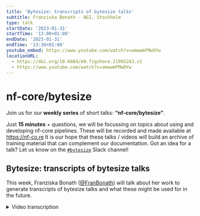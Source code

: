 ```yaml
---
title: 'Bytesize: transcripts of bytesize talks'
subtitle: Franziska Bonath - NGI, Stockholm
type: talk
startDate: '2023-01-31'
startTime: '13:00+01:00'
endDate: '2023-01-31'
endTime: '13:30+01:00'
youtube_embed: https://www.youtube.com/watch?v=amwwmFMwOYw
locationURL:
  - https://doi.org/10.6084/m9.figshare.21995243.v1
  - https://www.youtube.com/watch?v=amwwmFMwOYw
---
```


# nf-core/bytesize

Join us for our **weekly series** of short talks: **“nf-core/bytesize”**.

Just **15 minutes** + questions, we will be focussing on topics about using and developing nf-core pipelines.
These will be recorded and made available at <https://nf-co.re>
It is our hope that these talks / videos will build an archive of training material that can complement our documentation. Got an idea for a talk? Let us know on the [`#bytesize`](https://nfcore.slack.com/channels/bytesize) Slack channel!

## Bytesize: transcripts of bytesize talks

This week, Franziska Bonath ([@FranBonath](https://github.com/FranBonath)) will talk about her work to generate transcripts of bytesize talks and what these might be used for in the future.

<details markdown="1"><summary>Video transcription</summary>
:::note
The content has been edited to make it reader-friendly
:::

[0:01](https://www.youtube.com/watch?v=amwwmFMwOYw&t=1)
(host) Hi, Maxime here. First of all, I'd like to thank the Chan Zuckerberg Initiative to help us doing these bytesize talks. And today, Franziska Bonath will present us how the transcript of the bytesize talks happen. It's a very meta bytesize talk today. And as usual, please use Slack for your questions. Now, it's up to you, Fran.

[0:28](https://www.youtube.com/watch?v=amwwmFMwOYw&t=28)
Okay, thank you. Welcome, everyone. I'm talking about bytesize talk transcripts. Just very briefly, what we're going to do today. I will handle the question of all questions, why to transcribe bytesize talks at all, and then briefly go in how we did it and why, what we're going to do in the future.

[0:52](https://www.youtube.com/watch?v=amwwmFMwOYw&t=52)
Why, why are we going through all this pain? And the big answer is that we want to be more inclusive. This is one of the reasons why we got funding from the Chan Zuckerberg Initiative. But of course, we also have a desire to do this. Not everyone is able to hear things. If you rely on the transcripts that are automatically done by YouTube, for example, it can be very difficult to get the gist of what the talk is about. Also, even if you hear perfectly, not everyone will be able to understand English well enough to figure out what the talk is about. In addition, we have the speakers from all over the world. There might be accents that are a bit more difficult to follow. And so, having a really good transcript will help understand these talks a lot better.

[1:54](https://www.youtube.com/watch?v=amwwmFMwOYw&t=114)
There's other reasons. One is, of course, to improve the subtitles for YouTube. But also, if you have the transcript in itself without the video, you should be able to understand it. And it will be a resource for understanding of details that are maybe not in the slides. There will be, hopefully at least, the correct names of all the tools that are used. You can look that up, and then it will be easier to search for that online. But also, once you have a text, there's a lot of things you can do with that text. You can translate the text, you can put it into some AI-based thing and have it give you a summary of the text. There's a lot of things that we might start to think of in the future, and it will be text-based. And the better the information is that you give in, the better it is what you're going to get out.

[2:55](https://www.youtube.com/watch?v=amwwmFMwOYw&t=175)
Where can I find these transcripts? It's, at the moment, a bit difficult. I admit that. I'm going to quickly show you. What you have to do at the moment is, you have to go to... [...] If you're on the website, you go to events, and then you can search for only bytesize here. And this will be the upcoming ones. But if you go to the past ones, for example, let's go to taxprofiler, and you scroll down. What you will find here is the embedded YouTube video. And at the bottom, you will have the transcripts. You can go directly to one of those. It will show up there. And this is, at the moment, the only way how you will get the transcripts for any talk. But it will be uploaded to YouTube eventually. Then I go back to my slides.

[4:13](https://www.youtube.com/watch?v=amwwmFMwOYw&t=253)
How did we do this? We did try to use the automated transcripts on YouTube first. It is horrible. Basically, what happens is that you have a lot of these oohs, and aahs, and ohms that are not removed at all. Also, you will have no punctuation whatsoever. You have to add the capitalization after every full stop that you have in your transcript. It takes forever. It probably would have been quicker to just write it while you hear it. That did not work. And that means in comes a new tool, which I'm forever grateful to Matthias Zepper, who introduced me to it. It's called Whisper. And at the moment that I started this transcript, Whisper was only available as a tool as is. But from now on, you can also have a Nextflow pipeline for Whisper. You can find it under this link. And Whisper helped with a lot. It does add punctuation. It does surprisingly recognize a lot of the tools that we're using. And it removes all the emms. It removes a lot of the double mentions. If you're talking normally, often you stop for thinking about something and then you repeat what you have just said before. And so, these double mentions, they get edited out automatically, which is super nice. I can only recommend Whisper if you ever do transcripts of any video yourself.

[5:51](https://www.youtube.com/watch?v=amwwmFMwOYw&t=351)
But even though Whisper is great, it is not perfect. I don't think any automated talk transcript ever will be perfect. The main things that we have to do is add timestamps so we have nice sections that belong together. But of course, also names, specifically names of people, but also of tools often get not identified correctly. You have to check and edit those. Specialized terminology is also not recognized because they are probably not in the library of Whisper. And also sometimes sentences are super long. It might be ellipsis or that someone had a thought, stopped in the thought and continued afterwards, which is totally fine if you're just listening to a person. But if you want to just read it, it's very difficult to understand. These kinds of things we have to manually change afterwards.

[6:55](https://www.youtube.com/watch?v=amwwmFMwOYw&t=415)
To give you a kind of an idea. Our most favorite words that are part of pretty much every bytesize talk, nf-core and Nextflow are very commonly misspelled. Nf-core very typically gets misspelled to NFL and NF4. I don't exactly know why, but in every third or so transcript I read those. And of course, you also have just some misspelling of nf-core itself. Sometimes it does pick it up and in very, very rare cases, it will also type it correctly. Nextflow, it also has diverse ways of how it can be written. In the latest one, I had it transcribed to "next floor". But then of course, there's just some random things that don't repeat. Like, "elusion" will be transcribed to "illusion", "iterations" to "situations". One of my favorites was "bioinformaticians" to "by partitions". Surprisingly, bioinformaticians, which is not that uncommon a word, I would say, gets transcribed a lot wrong. And you can imagine that if you have ribosomal RNA mistranscribed to rivals of RNA, the sentence will not make any sense. The handy overall summary can also become a handy oral summary, which would make sense, but which would change the meaning a bit. And just one other example, if you have a sentence like, "these processes take a sort of BAM from the samples", if you just read the sentence, I would have not guessed specifically what this would mean. Once I listened to the transcript, it turned out that it means "these processes take in a sorted BAM from SAMtools". This, I think, shows very clearly that manual work is necessary and that it's worth going through this and make these changes and not just rely on an automated transcript.

[9:07](https://www.youtube.com/watch?v=amwwmFMwOYw&t=547)
Now we're done, right? We are up to date. Everything's fine. Not quite, obviously. We have to add these transcripts to the subtitles on YouTube, which will happen in the not too far future, I hope. And also, what we want to try and see if we can do translations of these YouTube transcripts that we generate now, to have them in different languages, which would be super nice. Of course, bytesize talks are not finished yet. In fact, this very bytesize talk is going to be transcribed. We have this kind of Inception way where a bytesize talk that talks about bytesize talk transcripts is going to be transcribed. Anyway, this was all. I would like to thank Matthias for his enormously helpful tip for Whisper. And also, he was writing a container, I think, for Whisper. Marcel and Christopher, who had to approve all my pull requests for the transcripts. Of course, all the other reviewers, specifically the speakers that went through this horrendous task of reading their own talks. I'm not looking forward to this. Thank you very much. Now I'm open to any questions. Of course, there's no repository nf-core pipeline. I just took the... Anyway, thank you very much, everyone. Off to Maxime.

[10:53](https://www.youtube.com/watch?v=amwwmFMwOYw&t=653)
(host) Good. That was brilliant. Thank you very much. I will try to allow everyone to unmute themselves if you have questions. We haven't done that in a while. Where is this?

(speaker) Yeah, this is what you get when you use the template. Unnecessary things get included in the talk.

(host) Is there any question, actually, like, oh, yes.

(question) Jasmin is asking, how was the transcript added to YouTube? Will they be visible as normal subtitles?

(answer) So, yeah, I did look a bit into that. You can add your own subtitles in YouTube if you are the owner of the YouTube channel. As nf-core, I can add subtitles, and it will be one of the different subtitles that you can choose from. I think it's going to be called... No, I don't recall how it's called. But I think it will be the default option as subtitles.

[11:56](https://www.youtube.com/watch?v=amwwmFMwOYw&t=716)
(host) Okay. Do we have one last question, or are we good for today? I think we are good for today. Thank you again, Fran, for this presentation. Definitely that was a question I had, how everything was happening and stuff. Thank you very much for inviting me into all that. And see you soon. Thank you.

</details>
